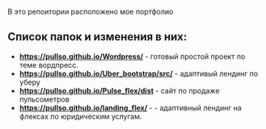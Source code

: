 В это репоитории расположено мое портфолио

## Список папок и изменения в них:

* **https://pullso.github.io/Wordpress/** - готовый простой проект по теме вордпресс.
* **https://pullso.github.io/Uber_bootstrap/src/** - адаптивый лендинг по уберу
* **https://pullso.github.io/Pulse_flex/dist** - сайт по продаже пульсометров
* **https://pullso.github.io/landing_flex/** - - адаптивный лендинг на флексах по юридическим услугам.  
